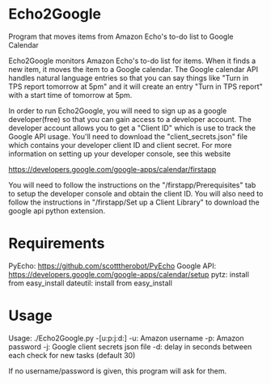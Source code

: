 # Echo2Google

Program that moves items from Amazon Echo's to-do list to Google Calendar

Echo2Google monitors Amazon Echo's to-do list for items.  When it finds a new item, it moves the item 
to a Google calendar.  The Google calendar API handles natural language entries so that you can say
things like "Turn in TPS report tomorrow at 5pm" and it will create an entry "Turn in TPS report" with
a start time of tomorrow at 5pm.

In order to run Echo2Google, you will need to sign up as a google developer(free) so that you can gain
access to a developer account.  The developer account allows you to get a "Client ID" which is use to
track the Google API usage.  You'll need to download the "client_secrets.json" file which contains your
developer client ID and client secret.  For more information on setting up your developer console, see
this website

https://developers.google.com/google-apps/calendar/firstapp

You will need to follow the instructions on the "/firstapp/Prerequisites" tab to setup the developer
console and obtain the client ID.  You will also need to follow the instructions in "/firstapp/Set up a 
Client Library" to download the google api python extension.

# Requirements
PyEcho: https://github.com/scotttherobot/PyEcho
Google API: https://developers.google.com/google-apps/calendar/setup
pytz: install from easy_install
dateutil: install from easy_install

# Usage
Usage:  ./Echo2Google.py  -[u:p:j:d:]
   -u: Amazon username
   -p: Amazon password
   -j: Google client secrets json file
   -d: delay in seconds between each check for new tasks (default 30)

   If no username/password is given, this program will ask for them.

